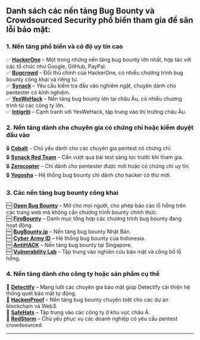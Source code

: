Danh sách các nền tảng Bug Bounty và Crowdsourced Security phổ biến tham gia để săn lỗi bảo mật:
---
### **1. Nền tảng phổ biến và có độ uy tín cao**
✅ **[HackerOne](https://www.hackerone.com/)** – Một trong những nền tảng bug bounty lớn nhất, hợp tác với các tổ chức như Google, GitHub, PayPal.  
✅ **[Bugcrowd](https://www.bugcrowd.com/)** – Đối thủ chính của HackerOne, có nhiều chương trình bug bounty công khai và riêng tư.  
✅ **[Synack](https://www.synack.com/red-team/)** – Yêu cầu kiểm tra đầu vào nghiêm ngặt, chuyên dành cho pentester có kinh nghiệm.  
✅ **[YesWeHack](https://www.yeswehack.com/)** – Nền tảng bug bounty lớn tại châu Âu, có nhiều chương trình từ các công ty lớn.  
✅ **[Intigriti](https://www.intigriti.com/)** – Cạnh tranh với YesWeHack, tập trung vào thị trường châu Âu.  

### **2. Nền tảng dành cho chuyên gia có chứng chỉ hoặc kiểm duyệt đầu vào**
🔒 **[Cobalt](https://cobalt.io/)** – Chủ yếu dành cho các chuyên gia pentest có chứng chỉ.  
🔒 **[Synack Red Team](https://www.synack.com/red-team/)** – Cần vượt qua bài test sàng lọc trước khi tham gia.  
🔒 **[Zerocopter](https://www.zerocopter.com/)** – Chỉ dành cho pentester được mời hoặc có chứng chỉ uy tín.  
🔒 **[Yogosha](https://yogosha.com/)** – Hệ thống bug bounty chỉ dành cho hacker có thư mời.  

### **3. Các nền tảng bug bounty công khai**  
🆓 **[Open Bug Bounty](https://www.openbugbounty.org/)** – Mở cho mọi người, cho phép báo cáo lỗ hổng trên các trang web mà không cần chương trình bounty chính thức.  
🆓 **[FireBounty](https://firebounty.com/)** – Danh mục tổng hợp các chương trình bug bounty đang hoạt động.  
🆓 **[BugBounty.jp](https://bugbounty.jp/)** – Nền tảng bug bounty Nhật Bản.  
🆓 **[Cyber Army ID](https://www.cyberarmy.id/)** – Hệ thống bug bounty của Indonesia.  
🆓 **[AntiHACK](https://www.antihack.me/)** – Nền tảng bug bounty tại Singapore.  
🆓 **[Vulnerability Lab](https://www.vulnerability-lab.com/)** – Tập trung vào nghiên cứu bảo mật và công bố lỗ hổng.  

### **4. Nền tảng dành cho công ty hoặc sản phẩm cụ thể**
🔎 **[Detectify](https://cs.detectify.com/)** – Mạng lưới các chuyên gia bảo mật giúp Detectify cải thiện hệ thống quét bảo mật tự động.  
🔎 **[HackenProof](https://hackenproof.com/)** – Nền tảng bug bounty chuyên biệt cho các dự án blockchain và Web3.  
🔎 **[SafeHats](https://safehats.com/)** – Tập trung vào các công ty ở khu vực châu Á.  
🔎 **[RedStorm](https://www.redstorm.io/)** – Chủ yếu phục vụ các doanh nghiệp có yêu cầu pentest crowdsourced.  

---
